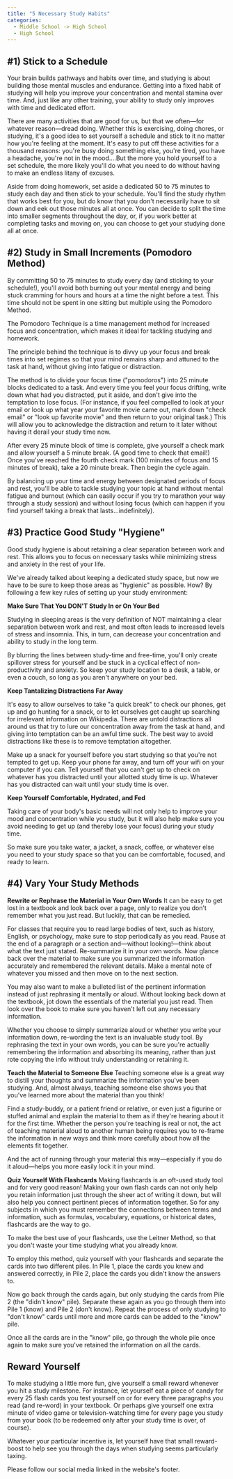 ```yaml
---
title: "5 Necessary Study Habits"
categories:
  - Middle School -> High School
  - High School
---
```


<!---
<audio controls>
  <source src="horse.ogg" type="audio/ogg">
  <source src="horse.mp3" type="audio/mpeg">
</audio>
--->

<h2><b>#1) Stick to a Schedule</b></h2>

<p>Your brain builds pathways and habits over time, and studying is about building those mental muscles and endurance. Getting into a fixed habit of studying will help you improve your concentration and mental stamina over time. And, just like any other training, your ability to study only improves with time and dedicated effort.

There are many activities that are good for us, but that we often—for whatever reason—dread doing. Whether this is exercising, doing chores, or studying, it's a good idea to set yourself a schedule and stick to it no matter how you're feeling at the moment. It's easy to put off these activities for a thousand reasons: you're busy doing something else, you're tired, you have a headache, you're not in the mood.…But the more you hold yourself to a set schedule, the more likely you'll do what you need to do without having to make an endless litany of excuses.

Aside from doing homework, set aside a dedicated 50 to 75 minutes to study each day and then stick to your schedule. You'll find the study rhythm that works best for you, but do know that you don't necessarily have to sit down and eek out those minutes all at once. You can decide to split the time into smaller segments throughout the day, or, if you work better at completing tasks and moving on, you can choose to get your studying done all at once.</p>

<h2><b>#2) Study in Small Increments (Pomodoro Method)</b></h2>

<p>By committing 50 to 75 minutes to study every day (and sticking to your schedule!), you'll avoid both burning out your mental energy and being stuck cramming for hours and hours at a time the night before a test. This time should not be spent in one sitting but multiple using the Pomodoro Method.

The Pomodoro Technique is a time management method for increased focus and concentration, which makes it ideal for tackling studying and homework.

The principle behind the technique is to divvy up your focus and break times into set regimes so that your mind remains sharp and attuned to the task at hand, without giving into fatigue or distraction.

The method is to divide your focus time ("pomodoros") into 25 minute blocks dedicated to a task. And every time you feel your focus drifting, write down what had you distracted, put it aside, and don't give into the temptation to lose focus. (For instance, if you feel compelled to look at your email or look up what year your favorite movie came out, mark down "check email" or "look up favorite movie" and then return to your original task.) This will allow you to acknowledge the distraction and return to it later without having it derail your study time now.

After every 25 minute block of time is complete, give yourself a check mark and allow yourself a 5 minute break. (A good time to check that email!) Once you've reached the fourth check mark (100 minutes of focus and 15 minutes of break), take a 20 minute break. Then begin the cycle again.

By balancing up your time and energy between designated periods of focus and rest, you'll be able to tackle studying your topic at hand without mental fatigue and burnout (which can easily occur if you try to marathon your way through a study session) and without losing focus (which can happen if you find yourself taking a break that lasts...indefinitely). </p>

<h2><b>#3) Practice Good Study "Hygiene"</b></h2>
Good study hygiene is about retaining a clear separation between work and rest. This allows you to focus on necessary tasks while minimizing stress and anxiety in the rest of your life.

We've already talked about keeping a dedicated study space, but now we have to be sure to keep those areas as "hygienic" as possible. How? By following a few key rules of setting up your study environment:

<b>Make Sure That You DON'T Study In or On Your Bed</b>

Studying in sleeping areas is the very definition of NOT maintaining a clear separation between work and rest, and most often leads to increased levels of stress and insomnia. This, in turn, can decrease your concentration and ability to study in the long term.

By blurring the lines between study-time and free-time, you'll only create spillover stress for yourself and be stuck in a cyclical effect of non-productivity and anxiety. So keep your study location to a desk, a table, or even a couch, so long as you aren't anywhere on your bed.

<b>Keep Tantalizing Distractions Far Away</b>

It's easy to allow ourselves to take "a quick break" to check our phones, get up and go hunting for a snack, or to let ourselves get caught up searching for irrelevant information on Wikipedia. There are untold distractions all around us that try to lure our concentration away from the task at hand, and giving into temptation can be an awful time suck. The best way to avoid distractions like these is to remove temptation altogether.

Make up a snack for yourself before you start studying so that you're not tempted to get up. Keep your phone far away, and turn off your wifi on your computer if you can. Tell yourself that you can't get up to check on whatever has you distracted until your allotted study time is up. Whatever has you distracted can wait until your study time is over.

<b>Keep Yourself Comfortable, Hydrated, and Fed</b>

Taking care of your body's basic needs will not only help to improve your mood and concentration while you study, but it will also help make sure you avoid needing to get up (and thereby lose your focus) during your study time.

So make sure you take water, a jacket, a snack, coffee, or whatever else you need to your study space so that you can be comfortable, focused, and ready to learn.

<h2><b>#4) Vary Your Study Methods</b></h2>

<b>Rewrite or Rephrase the Material in Your Own Words</b>
It can be easy to get lost in a textbook and look back over a page, only to realize you don't remember what you just read. But luckily, that can be remedied.

For classes that require you to read large bodies of text, such as history, English, or psychology, make sure to stop periodically as you read. Pause at the end of a paragraph or a section and—without looking!—think about what the text just stated. Re-summarize it in your own words. Now glance back over the material to make sure you summarized the information accurately and remembered the relevant details. Make a mental note of whatever you missed and then move on to the next section.

You may also want to make a bulleted list of the pertinent information instead of just rephrasing it mentally or aloud. Without looking back down at the textbook, jot down the essentials of the material you just read. Then look over the book to make sure you haven't left out any necessary information.

Whether you choose to simply summarize aloud or whether you write your information down, re-wording the text is an invaluable study tool. By rephrasing the text in your own words, you can be sure you're actually remembering the information and absorbing its meaning, rather than just rote copying the info without truly understanding or retaining it.

<b>Teach the Material to Someone Else</b>
Teaching someone else is a great way to distill your thoughts and summarize the information you've been studying. And, almost always, teaching someone else shows you that you've learned more about the material than you think!

Find a study-buddy, or a patient friend or relative, or even just a figurine or stuffed animal and explain the material to them as if they're hearing about it for the first time. Whether the person you're teaching is real or not, the act of teaching material aloud to another human being requires you to re-frame the information in new ways and think more carefully about how all the elements fit together.

And the act of running through your material this way—especially if you do it aloud—helps you more easily lock it in your mind.

<b>Quiz Yourself With Flashcards</b>
Making flashcards is an oft-used study tool and for very good reason! Making your own flash cards can not only help you retain information just through the sheer act of writing it down, but will also help you connect pertinent pieces of information together. So for any subjects in which you must remember the connections between terms and information, such as formulas, vocabulary, equations, or historical dates, flashcards are the way to go.

To make the best use of your flashcards, use the Leitner Method, so that you don't waste your time studying what you already know.

To employ this method, quiz yourself with your flashcards and separate the cards into two different piles. In Pile 1, place the cards you knew and answered correctly, in Pile 2, place the cards you didn't know the answers to.

Now go back through the cards again, but only studying the cards from Pile 2 (the "didn't know" pile). Separate these again as you go through them into Pile 1 (know) and Pile 2 (don't know). Repeat the process of only studying to "don't know" cards until more and more cards can be added to the "know" pile.

Once all the cards are in the "know" pile, go through the whole pile once again to make sure you've retained the information on all the cards.

<h2><b>Reward Yourself</b></h2>

<p>To make studying a little more fun, give yourself a small reward whenever you hit a study milestone. For instance, let yourself eat a piece of candy for every 25 flash cards you test yourself on or for every three paragraphs you read (and re-word) in your textbook. Or perhaps give yourself one extra minute of video game or television-watching time for every page you study from your book (to be redeemed only after your study time is over, of course).

Whatever your particular incentive is, let yourself have that small reward-boost to help see you through the days when studying seems particularly taxing.</p>


<caption>Please follow our social media linked in the website's footer.</caption>



